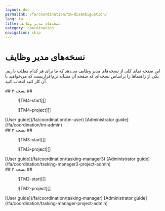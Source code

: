 ```yaml
---
layout: doc
permalink: /fa/coordination/tm-disambiguation/
lang: fa
title: نسخه‌های مدیر وظایف
category: coordination
navigation: skip
---
```


نسخه‌های مدیر وظایف
============

این صفحه نمای کلی از نسخه‌های مدیر وظایف می‌دهد که ما برای هر کدام مطلب داریم. یکی از راهنماها را براساس نسخه‌ای که صفحه آن مشابه نرم‌افزاریست که می‌خواهید با آن کار کنید انتخاب کنید. 

<div class='disambiguation-version' markdown="1">
## نسخه ۴ ##

<figure markdown="1">
![TM4-start][]
</figure>
<figure markdown="1">
![TM4-project][]
</figure>

<div class='disambiguation-link' markdown="1">
[User guide](/fa/coordination/tm-user) [Administrator guide](/fa/coordination/tm-admin)
</div>
</div>

<div class='disambiguation-version' markdown="1">
## نسخه ۳ ##

<figure markdown="1">
![TM3-start][]
</figure>
<figure markdown="1">
![TM3-project][]
</figure>

<div class='disambiguation-link' markdown="1">
[User guide](/fa/coordination/tasking-manager3) [Administrator guide](/fa/coordination/tasking-manager3-project-admin)
</div>
</div>


<div class='disambiguation-version' markdown="1">
## نسخه ۲ ##

<figure markdown="1">
![TM2-start][]
</figure>
<figure markdown="1">
![TM2-project][]
</figure>

<div class='disambiguation-link' markdown="1">
[User guide](/fa/coordination/tasking-manager) [Administrator guide](/fa/coordination/tasking-manager-project-admin)
</div>
</div>


[TM2-start]: /images/coordination/tasking_manager_image01.png
[TM2-project]: /images/coordination/tasking_manager_image04.png
[TM3-start]: /images/coordination/tm3-start.png
[TM3-project]: /images/coordination/tm3-project.png
[TM4-start]: /images/coordination/tm4-start.png
[TM4-project]: /images/coordination/tm4-project.png
